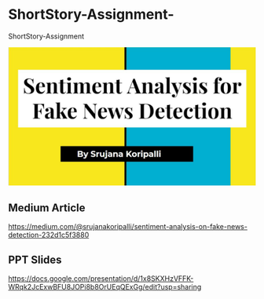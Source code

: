 # ShortStory-Assignment-
ShortStory-Assignment 

![alt text](https://github.com/srujana-koripalli/ShortStory-Assignment-/blob/main/SentimentAnalysis.JPG)

## Medium Article
https://medium.com/@srujanakoripalli/sentiment-analysis-on-fake-news-detection-232d1c5f3880

## PPT Slides
https://docs.google.com/presentation/d/1x8SKXHzVFFK-WRqk2JcExwBFU8JOPi8b8OrUEqQExGg/edit?usp=sharing
